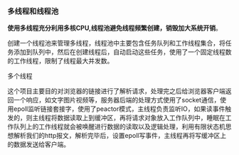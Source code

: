 



### 多线程和线程池

**使用多线程充分利用多核CPU,线程池避免线程频繁创建，销毁加大系统开销**。

创建一个线程池来管理多线程，线程池中主要包含任务队列和工作线程集合，将任务添加到队列中，然后在创建线程后，自动启动这些任务，使用了一个固定线程数的工作线程，限制了线程最大并发数。

多个线程





这个项目主要目的对浏览器的链接进行了解析请求，处理完之后给浏览器客户端返回一个响应，如文字图片视频等，服务器后端的处理方式使用了socket通信，使用epoll监听链接套接字，使用了peactor模式，主线程负责监听IO，如果读事件触发的，则主线程将数据读取上到缓冲区，再将请求对象放入工作队列中，睡眠在工作队列上的工作线程就会被唤醒进行数据的读取以及逻辑处理，利用有限状态机思想解析我们的http报文，解析完毕后，设置epoll写事件，主线程再将写缓冲区上的数据发送给客户端。